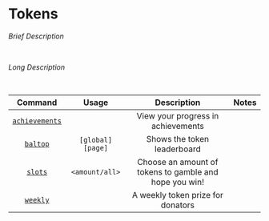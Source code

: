 #  Tokens

*Brief Description*

<br>

*Long Description*

<br>

| Command | Usage | Description | Notes |
| :---: | :---: | :---: | :---: |
| [`achievements`](tokens/achievements.md) | | View your progress in achievements | |
| [`baltop`](tokens/baltop.md) | `[global] [page]` | Shows the token leaderboard | |
| [`slots`](tokens/slots.md) | `<amount/all>` | Choose an amount of tokens to gamble and hope you win! | |
| [`weekly`](tokens/weekly.md) | | A weekly token prize for donators | |
